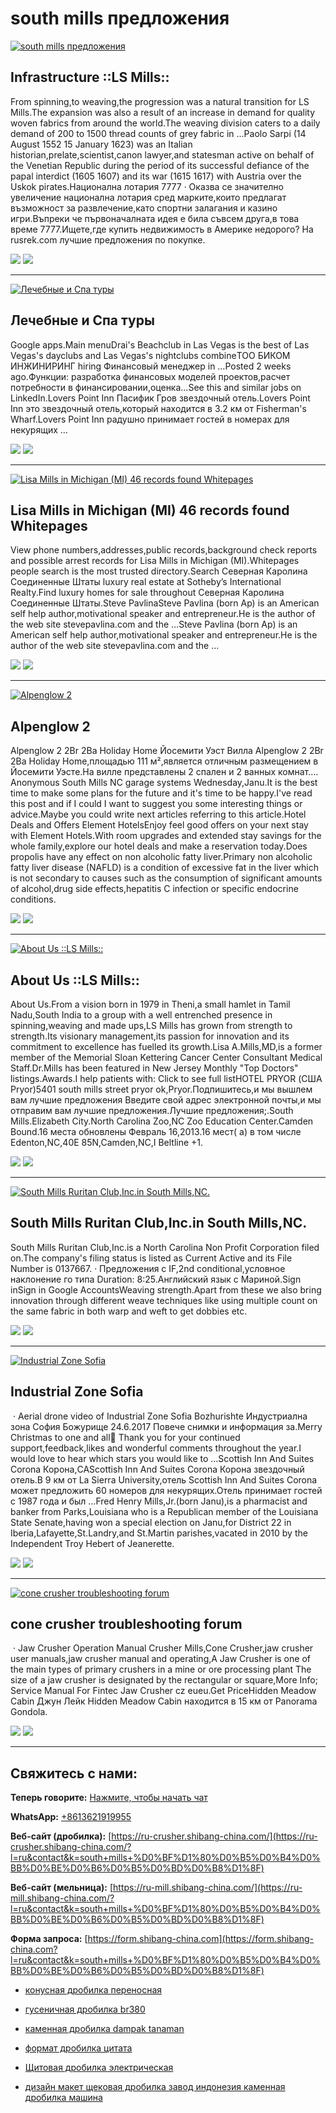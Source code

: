 # south mills предложения

<a href="https://swt.shibang-china.com/?l=ru&img&k=south+mills+%D0%BF%D1%80%D0%B5%D0%B4%D0%BB%D0%BE%D0%B6%D0%B5%D0%BD%D0%B8%D1%8F" target="_blank">![south mills предложения](http://static.shibang-china.com/all-800x300/1019.jpg)</a>

## Infrastructure ::LS Mills::
From spinning,to weaving,the progression was a natural transition for LS Mills.The expansion was also a result of an increase in demand for quality woven fabrics from around the world.The weaving division caters to a daily demand of 200 to 1500 thread counts of grey fabric in …Paolo Sarpi (14 August 1552 15 January 1623) was an Italian historian,prelate,scientist,canon lawyer,and statesman active on behalf of the Venetian Republic during the period of its successful defiance of the papal interdict (1605 1607) and its war (1615 1617) with Austria over the Uskok pirates.Национална лотария 7777&nbsp;&#0183;&#32;Оказва се значително увеличение национална лотария сред марките,които предлагат възможност за развлечение,като спортни залагания и казино игри.Въпреки че първоначалната идея е била съвсем друга,в това време 7777.Ищете,где купить недвижимость в Америке недорого? На rusrek.com лучшие предложения по покупке.


<a href="https://whatsapp.shibangsoft.com/WhatsApp.php" target="_blank" title="WhatsApp">![](http://static.shibang-china.com/icon/whatsapp.png)</a> <a href="https://swt.shibang-china.com/?l=ru&icon&k=south+mills+%D0%BF%D1%80%D0%B5%D0%B4%D0%BB%D0%BE%D0%B6%D0%B5%D0%BD%D0%B8%D1%8F" target="_blank">![](http://static.shibang-china.com/icon/chat-ru.png)</a>

---

<a href="https://swt.shibang-china.com/?l=ru&img&k=south+mills+%D0%BF%D1%80%D0%B5%D0%B4%D0%BB%D0%BE%D0%B6%D0%B5%D0%BD%D0%B8%D1%8F" target="_blank">![Лечебные и Спа туры](http://static.shibang-china.com/all-800x300/1384.jpg)</a>

## Лечебные и Спа туры
Google apps.Main menuDrai's Beachclub in Las Vegas is the best of Las Vegas's dayclubs and Las Vegas's nightclubs combineТОО БИКОМ ИНЖИНИРИНГ hiring Финансовый менеджер in …Posted 2 weeks ago.Функции: разработка финансовых моделей проектов,расчет потребности в финансировании,оценка…See this and similar jobs on LinkedIn.Lovers Point Inn Пасифик Гров звездочный отель.Lovers Point Inn это звездочный отель,который находится в 3.2 км от Fisherman's Wharf.Lovers Point Inn радушно принимает гостей в номерах для некурящих …


<a href="https://whatsapp.shibangsoft.com/WhatsApp.php" target="_blank" title="WhatsApp">![](http://static.shibang-china.com/icon/whatsapp.png)</a> <a href="https://swt.shibang-china.com/?l=ru&icon&k=south+mills+%D0%BF%D1%80%D0%B5%D0%B4%D0%BB%D0%BE%D0%B6%D0%B5%D0%BD%D0%B8%D1%8F" target="_blank">![](http://static.shibang-china.com/icon/chat-ru.png)</a>

---

<a href="https://swt.shibang-china.com/?l=ru&img&k=south+mills+%D0%BF%D1%80%D0%B5%D0%B4%D0%BB%D0%BE%D0%B6%D0%B5%D0%BD%D0%B8%D1%8F" target="_blank">![Lisa Mills in Michigan (MI) 46 records found Whitepages](http://static.shibang-china.com/all-800x300/1052.jpg)</a>

## Lisa Mills in Michigan (MI) 46 records found Whitepages
View phone numbers,addresses,public records,background check reports and possible arrest records for Lisa Mills in Michigan (MI).Whitepages people search is the most trusted directory.Search Северная Каролина Соединенные Штаты luxury real estate at Sotheby’s International Realty.Find luxury homes for sale throughout Северная Каролина Соединенные Штаты.Steve PavlinaSteve Pavlina (born Ap) is an American self help author,motivational speaker and entrepreneur.He is the author of the web site stevepavlina.com and the …Steve Pavlina (born Ap) is an American self help author,motivational speaker and entrepreneur.He is the author of the web site stevepavlina.com and the …


<a href="https://whatsapp.shibangsoft.com/WhatsApp.php" target="_blank" title="WhatsApp">![](http://static.shibang-china.com/icon/whatsapp.png)</a> <a href="https://swt.shibang-china.com/?l=ru&icon&k=south+mills+%D0%BF%D1%80%D0%B5%D0%B4%D0%BB%D0%BE%D0%B6%D0%B5%D0%BD%D0%B8%D1%8F" target="_blank">![](http://static.shibang-china.com/icon/chat-ru.png)</a>

---

<a href="https://swt.shibang-china.com/?l=ru&img&k=south+mills+%D0%BF%D1%80%D0%B5%D0%B4%D0%BB%D0%BE%D0%B6%D0%B5%D0%BD%D0%B8%D1%8F" target="_blank">![Alpenglow 2](http://static.shibang-china.com/all-800x300/1027.jpg)</a>

## Alpenglow 2
Alpenglow 2 2Br 2Ba Holiday Home Йосемити Уэст Вилла Alpenglow 2 2Br 2Ba Holiday Home,площадью 111 м&#178;,является отличным размещением в Йосемити Уэсте.На вилле представлены 2 спален и 2 ванных комнат.…Anonymous South Mills NC garage systems Wednesday,Janu.It is the best time to make some plans for the future and it's time to be happy.I've read this post and if I could I want to suggest you some interesting things or advice.Maybe you could write next articles referring to this article.Hotel Deals and Offers Element HotelsEnjoy feel good offers on your next stay with Element Hotels.With room upgrades and extended stay savings for the whole family,explore our hotel deals and make a reservation today.Does propolis have any effect on non alcoholic fatty liver.Primary non alcoholic fatty liver disease (NAFLD) is a condition of excessive fat in the liver which is not secondary to causes such as the consumption of significant amounts of alcohol,drug side effects,hepatitis C infection or specific endocrine conditions.


<a href="https://whatsapp.shibangsoft.com/WhatsApp.php" target="_blank" title="WhatsApp">![](http://static.shibang-china.com/icon/whatsapp.png)</a> <a href="https://swt.shibang-china.com/?l=ru&icon&k=south+mills+%D0%BF%D1%80%D0%B5%D0%B4%D0%BB%D0%BE%D0%B6%D0%B5%D0%BD%D0%B8%D1%8F" target="_blank">![](http://static.shibang-china.com/icon/chat-ru.png)</a>

---

<a href="https://swt.shibang-china.com/?l=ru&img&k=south+mills+%D0%BF%D1%80%D0%B5%D0%B4%D0%BB%D0%BE%D0%B6%D0%B5%D0%BD%D0%B8%D1%8F" target="_blank">![About Us ::LS Mills::](http://static.shibang-china.com/all-800x300/973.jpg)</a>

## About Us ::LS Mills::
About Us.From a vision born in 1979 in Theni,a small hamlet in Tamil Nadu,South India to a group with a well entrenched presence in spinning,weaving and made ups,LS Mills has grown from strength to strength.Its visionary management,its passion for innovation and its commitment to excellence has fuelled its growth.Lisa A.Mills,MD,is a former member of the Memorial Sloan Kettering Cancer Center Consultant Medical Staff.Dr.Mills has been featured in New Jersey Monthly &quot;Top Doctors&quot; listings.Awards.I help patients with: Click to see full listHOTEL PRYOR (США Pryor)5401 south mills street pryor ok,Pryor.Подпишитесь,и мы вышлем вам лучшие предложения Введите свой адрес электронной почты,и мы отправим вам лучшие предложения.Лучшие предложения;.South Mills.Elizabeth City.North Carolina Zoo,NC Zoo Education Center.Camden Bound.16 места обновлены Февраль 16,2013.16 мест( а) в том числе Edenton,NC,40E 85N,Camden,NC,I Beltline +1.


<a href="https://whatsapp.shibangsoft.com/WhatsApp.php" target="_blank" title="WhatsApp">![](http://static.shibang-china.com/icon/whatsapp.png)</a> <a href="https://swt.shibang-china.com/?l=ru&icon&k=south+mills+%D0%BF%D1%80%D0%B5%D0%B4%D0%BB%D0%BE%D0%B6%D0%B5%D0%BD%D0%B8%D1%8F" target="_blank">![](http://static.shibang-china.com/icon/chat-ru.png)</a>

---

<a href="https://swt.shibang-china.com/?l=ru&img&k=south+mills+%D0%BF%D1%80%D0%B5%D0%B4%D0%BB%D0%BE%D0%B6%D0%B5%D0%BD%D0%B8%D1%8F" target="_blank">![South Mills Ruritan Club,Inc.in South Mills,NC.](http://static.shibang-china.com/all-800x300/1053.jpg)</a>

## South Mills Ruritan Club,Inc.in South Mills,NC.
South Mills Ruritan Club,Inc.is a North Carolina Non Profit Corporation filed on.The company's filing status is listed as Current Active and its File Number is 0137667.&nbsp;&#0183;&#32;Предложения с IF,2nd conditional,условное наклонение го типа Duration: 8:25.Английский язык с Мариной.Sign inSign in Google AccountsWeaving strength.Apart from these we also bring innovation through different weave techniques like using multiple count on the same fabric in both warp and weft to get dobbies etc.


<a href="https://whatsapp.shibangsoft.com/WhatsApp.php" target="_blank" title="WhatsApp">![](http://static.shibang-china.com/icon/whatsapp.png)</a> <a href="https://swt.shibang-china.com/?l=ru&icon&k=south+mills+%D0%BF%D1%80%D0%B5%D0%B4%D0%BB%D0%BE%D0%B6%D0%B5%D0%BD%D0%B8%D1%8F" target="_blank">![](http://static.shibang-china.com/icon/chat-ru.png)</a>

---

<a href="https://swt.shibang-china.com/?l=ru&img&k=south+mills+%D0%BF%D1%80%D0%B5%D0%B4%D0%BB%D0%BE%D0%B6%D0%B5%D0%BD%D0%B8%D1%8F" target="_blank">![Industrial Zone Sofia](http://static.shibang-china.com/all-800x300/1063.jpg)</a>

## Industrial Zone Sofia
&nbsp;&#0183;&#32;Aerial drone video of Industrial Zone Sofia Bozhurishte Индустриална зона София Божурище 24.6.2017 Повече снимки и информация за.Merry Christmas to one and all🎄 Thank you for your continued support,feedback,likes and wonderful comments throughout the year.I would love to hear which stars you would like to …Scottish Inn And Suites Corona Корона,CAScottish Inn And Suites Corona Корона звездочный отель.В 9 км от La Sierra University,отель Scottish Inn And Suites Corona может предложить 60 номеров для некурящих.Отель принимает гостей с 1987 года и был …Fred Henry Mills,Jr.(born Janu),is a pharmacist and banker from Parks,Louisiana who is a Republican member of the Louisiana State Senate,having won a special election on Janu,for District 22 in Iberia,Lafayette,St.Landry,and St.Martin parishes,vacated in 2010 by the Independent Troy Hebert of Jeanerette.


<a href="https://whatsapp.shibangsoft.com/WhatsApp.php" target="_blank" title="WhatsApp">![](http://static.shibang-china.com/icon/whatsapp.png)</a> <a href="https://swt.shibang-china.com/?l=ru&icon&k=south+mills+%D0%BF%D1%80%D0%B5%D0%B4%D0%BB%D0%BE%D0%B6%D0%B5%D0%BD%D0%B8%D1%8F" target="_blank">![](http://static.shibang-china.com/icon/chat-ru.png)</a>

---

<a href="https://swt.shibang-china.com/?l=ru&img&k=south+mills+%D0%BF%D1%80%D0%B5%D0%B4%D0%BB%D0%BE%D0%B6%D0%B5%D0%BD%D0%B8%D1%8F" target="_blank">![cone crusher troubleshooting forum](http://static.shibang-china.com/all-800x300/627.jpg)</a>

## cone crusher troubleshooting forum
&nbsp;&#0183;&#32;Jaw Crusher Operation Manual Crusher Mills,Cone Crusher,jaw crusher user manuals,jaw crusher manual and operating,A Jaw Crusher is one of the main types of primary crushers in a mine or ore processing plant The size of a jaw crusher is designated by the rectangular or square,More Info; Service Manual For Fintec Jaw Crusher cz eueu.Get PriceHidden Meadow Cabin Джун Лейк Hidden Meadow Cabin находится в 15 км от Panorama Gondola.

<a href="https://whatsapp.shibangsoft.com/WhatsApp.php" target="_blank" title="WhatsApp">![](http://static.shibang-china.com/icon/whatsapp.png)</a> <a href="https://swt.shibang-china.com/?l=ru&icon&k=south+mills+%D0%BF%D1%80%D0%B5%D0%B4%D0%BB%D0%BE%D0%B6%D0%B5%D0%BD%D0%B8%D1%8F" target="_blank">![](http://static.shibang-china.com/icon/chat-ru.png)</a>

---
## Свяжитесь с нами:

**Теперь говорите:** [Нажмите, чтобы начать чат](https://swt.shibang-china.com?l=ru&contact&k=south+mills+%D0%BF%D1%80%D0%B5%D0%B4%D0%BB%D0%BE%D0%B6%D0%B5%D0%BD%D0%B8%D1%8F)

**WhatsApp:**  [+8613621919955](https://whatsapp.shibangsoft.com/WhatsApp.php)

**Веб-сайт (дробилка):** [https://ru-crusher.shibang-china.com/](https://ru-crusher.shibang-china.com/?l=ru&contact&k=south+mills+%D0%BF%D1%80%D0%B5%D0%B4%D0%BB%D0%BE%D0%B6%D0%B5%D0%BD%D0%B8%D1%8F)

**Веб-сайт (мельница):** [https://ru-mill.shibang-china.com/](https://ru-mill.shibang-china.com/?l=ru&contact&k=south+mills+%D0%BF%D1%80%D0%B5%D0%B4%D0%BB%D0%BE%D0%B6%D0%B5%D0%BD%D0%B8%D1%8F)

**Форма запроса:** [https://form.shibang-china.com](https://form.shibang-china.com?l=ru&contact&k=south+mills+%D0%BF%D1%80%D0%B5%D0%B4%D0%BB%D0%BE%D0%B6%D0%B5%D0%BD%D0%B8%D1%8F)

* [конусная дробилка переносная](../123/%D0%BA%D0%BE%D0%BD%D1%83%D1%81%D0%BD%D0%B0%D1%8F%20%D0%B4%D1%80%D0%BE%D0%B1%D0%B8%D0%BB%D0%BA%D0%B0%20%D0%BF%D0%B5%D1%80%D0%B5%D0%BD%D0%BE%D1%81%D0%BD%D0%B0%D1%8F.md)

* [гусеничная дробилка br380](../124/%D0%B3%D1%83%D1%81%D0%B5%D0%BD%D0%B8%D1%87%D0%BD%D0%B0%D1%8F%20%D0%B4%D1%80%D0%BE%D0%B1%D0%B8%D0%BB%D0%BA%D0%B0%20br380.md)

* [каменная дробилка dampak tanaman](../125/%D0%BA%D0%B0%D0%BC%D0%B5%D0%BD%D0%BD%D0%B0%D1%8F%20%D0%B4%D1%80%D0%BE%D0%B1%D0%B8%D0%BB%D0%BA%D0%B0%20dampak%20tanaman.md)

* [формат дробилка цитата](../123/%D1%84%D0%BE%D1%80%D0%BC%D0%B0%D1%82%20%D0%B4%D1%80%D0%BE%D0%B1%D0%B8%D0%BB%D0%BA%D0%B0%20%D1%86%D0%B8%D1%82%D0%B0%D1%82%D0%B0.md)

* [Щитовая дробилка электрическая](../123/%D0%A9%D0%B8%D1%82%D0%BE%D0%B2%D0%B0%D1%8F%20%D0%B4%D1%80%D0%BE%D0%B1%D0%B8%D0%BB%D0%BA%D0%B0%20%D1%8D%D0%BB%D0%B5%D0%BA%D1%82%D1%80%D0%B8%D1%87%D0%B5%D1%81%D0%BA%D0%B0%D1%8F.md)

* [дизайн макет щековая дробилка завод индонезия каменная дробилка машина](../122/%D0%B4%D0%B8%D0%B7%D0%B0%D0%B9%D0%BD%20%D0%BC%D0%B0%D0%BA%D0%B5%D1%82%20%D1%89%D0%B5%D0%BA%D0%BE%D0%B2%D0%B0%D1%8F%20%D0%B4%D1%80%D0%BE%D0%B1%D0%B8%D0%BB%D0%BA%D0%B0%20%D0%B7%D0%B0%D0%B2%D0%BE%D0%B4%20%D0%B8%D0%BD%D0%B4%D0%BE%D0%BD%D0%B5%D0%B7%D0%B8%D1%8F%20%D0%BA%D0%B0%D0%BC%D0%B5%D0%BD%D0%BD%D0%B0%D1%8F%20%D0%B4%D1%80%D0%BE%D0%B1%D0%B8%D0%BB%D0%BA%D0%B0%20%D0%BC%D0%B0%D1%88%D0%B8%D0%BD%D0%B0.md)
